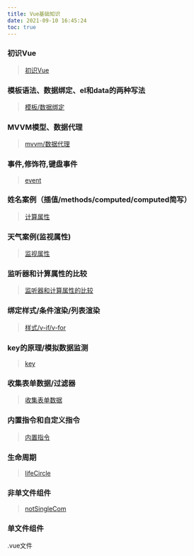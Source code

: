 ```yaml
---
title: Vue基础知识
date: 2021-09-10 16:45:24
toc: true
---
```


### 初识Vue
>[初识Vue](/All/frame/vue/basic/initKnow "初识Vue")

### 模板语法、数据绑定、el和data的两种写法
>[模板/数据绑定](/All/frame/vue/basic/temAndBind "模板/数据绑定")

### MVVM模型、数据代理
>[mvvm/数据代理](/All/frame/vue/basic/mvvm "MVVM模型")

### 事件,修饰符,键盘事件
>[event](/All/frame/vue/basic/event "事件")

### 姓名案例（插值/methods/computed/computed简写）
>[计算属性](/All/frame/vue/basic/nameCase "姓名案例")

### 天气案例(监视属性)
>[监视属性](/All/frame/vue/basic/watch "监视属性")

### 监听器和计算属性的比较
>[监听器和计算属性的比较](/All/frame/vue/basic/watchvscomputed "监听器和计算属性的比较")

### 绑定样式/条件渲染/列表渲染
>[样式/v-if/v-for](/All/frame/vue/basic/classStyle "绑定样式/条件渲染/列表渲染")

### key的原理/模拟数据监测
>[key](/All/frame/vue/basic/key "key的原理")

### 收集表单数据/过滤器
>[收集表单数据](/All/frame/vue/basic/formAndFilter "收集表单数据/过滤器")

### 内置指令和自定义指令
>[内置指令](/All/frame/vue/basic/order "内置指令")

### 生命周期
>[lifeCircle](/All/frame/vue/basic/lifeCircle "生命周期")

### 非单文件组件
>[notSingleCom](/All/frame/vue/basic/noSingleCom "非单文件组件")

### 单文件组件
.vue文件